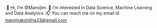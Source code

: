 .👋 Hi, I’m @Manojlm
.👀 I’m interested in Data Science, Machine Learning and Data Analytics
.📫 You can reach me on my email id manojrakshitha33@gmail.com

